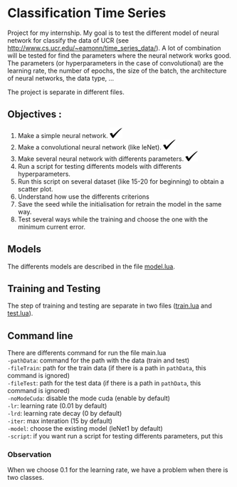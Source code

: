 # Classification Time Series

Project for my internship.
My goal is to test the different model of neural network for classify the data of UCR (see http://www.cs.ucr.edu/~eamonn/time_series_data/).
A lot of combination will be tested for find the parameters where the neural network works good.
The parameters (or hyperparameters in the case of convolutional) are the learning rate, the number of epochs, the size of the batch, the architecture of neural networks, the data type, ...

The project is separate in different files.

## Objectives :
1. Make a simple neural network. ![check](./images/check.png)
2. Make a convolutional neural network (like leNet). ![check](./images/check.png)
3. Make several neural network with differents parameters. ![check](./images/check.png)
4. Run a script for testing differents models with differents hyperparameters.
5. Run this script on several dataset (like 15-20 for beginning) to obtain a scatter plot.
6. Understand how use the differents criterions
7. Save the seed while the initialisation for retrain the model in the same way.
8. Test several ways while the training and choose the one with the minimum current error.


## Models
The differents models are described in the file [model.lua](./model.lua).

## Training and Testing
The step of training and testing are separate in two files ([train.lua](./train.lua) and [test.lua](./test.lua)).

## Command line
There are differents command for run the file main.lua  
`-pathData`: command for the path with the data (train and test)  
`-fileTrain`: path for the train data (if there is a path in `pathData`, this command is ignored)  
`-fileTest`: path for the test data (if there is a path in `pathData`, this command is ignored)  
`-noModeCuda`: disable the mode cuda (enable by default)  
`-lr`: learning rate (0.01 by default)  
`-lrd`: learning rate decay (0 by default)  
`-iter`: max interation (15 by default)  
`-model`: choose the existing model (leNet1 by default)  
`-script`: if you want run a script for testing differents parameters, put this  


### Observation
When we choose 0.1 for the learning rate, we have a problem when there is two classes.
